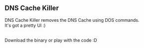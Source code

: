 ## DNS Cache Killer

DNS Cache Killer removes the DNS Cache using DOS commands. <br>
It's got a pretty UI :) <br> <br>

Download the binary or play with the code :D
